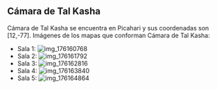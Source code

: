 ## Cámara de Tal Kasha
Cámara de Tal Kasha se encuentra en Picahari y sus coordenadas son [12,-77].
Imágenes de los mapas que conforman Cámara de Tal Kasha:
- Sala 1: ![img_176160768](https://media.discordapp.net/attachments/1115311447145193482/1115339748672798780/176160768.jpg)
- Sala 2: ![img_176161792](https://media.discordapp.net/attachments/1115311447145193482/1115339750451204146/176161792.jpg)
- Sala 3: ![img_176162816](https://media.discordapp.net/attachments/1115311447145193482/1115339751973720155/176162816.jpg)
- Sala 4: ![img_176163840](https://media.discordapp.net/attachments/1115311447145193482/1115339775021416578/176163840.jpg)
- Sala 5: ![img_176164864](https://media.discordapp.net/attachments/1115311447145193482/1115339778351697950/176164864.jpg)